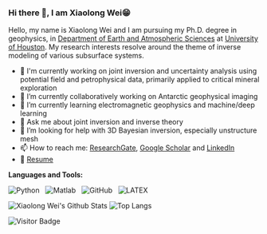 ### Hi there 👋, I am Xiaolong Wei😁
<!--
**xiaolongw1223/xiaolongw1223** is a ✨ _special_ ✨ repository because its `README.md` (this file) appears on your GitHub profile.
Here are some ideas to get you started:

- 🔭 I’m currently working on ...
- 🌱 I’m currently learning ...
- 👯 I’m looking to collaborate on ...
- 🤔 I’m looking for help with ...
- 💬 Ask me about ...
- 📫 How to reach me: ...
- 😄 Pronouns: ...
- ⚡ Fun fact: ...
- 🤔 I’m looking for help with Statistics
- 👯 I’m looking to collaborate on ...
-->

Hello, my name is Xiaolong Wei and I am pursuing my Ph.D. degree in geophysics, in [Department of Earth and Atmospheric Sciences](https://uh.edu/nsm/earth-atmospheric/) at [University of Houston](https://www.uh.edu/). My research interests resolve around the theme of inverse modeling of various subsurface systems.


- 🔭 I'm currently working on joint inversion and uncertainty analysis using potential field and petrophysical data, primarily applied to critical mineral exploration
- 👯 I’m currently collaboratively working on Antarctic geophysical imaging
- 🌱 I’m currently learning electromagnetic geophysics and machine/deep learning
- 💬 Ask me about joint inversion and inverse theory
- 🤔 I’m looking for help with 3D Bayesian inversion, especially unstructure mesh
- 📫 How to reach me: [ResearchGate](https://www.researchgate.net/profile/Xiaolong-Wei-3), [Google Scholar](https://scholar.google.com/citations?user=TyBgOgIAAAAJ&hl=en) and [LinkedIn](https://www.linkedin.com/in/xiaolong-wei-3a8495199/)
- 📝 [Resume]()

**Languages and Tools:** 

![Python](https://img.shields.io/badge/-Python-black?logo=Python&style=social)&nbsp;&nbsp;
![Matlab](https://img.shields.io/badge/-Matlab-black?logo=Matlab&style=social)&nbsp;&nbsp;
![GitHub](https://img.shields.io/badge/-GitHub-black?logo=github&style=social)&nbsp;&nbsp;
![LATEX](https://img.shields.io/badge/-LATEX-black?logo=latex&style=social)&nbsp;&nbsp;

![Xiaolong Wei's Github Stats](https://github-readme-stats.vercel.app/api?username=xiaolongw1223&count_private=true&show_icons=true&include_all_commits=true)
![Top Langs](https://github-readme-stats.vercel.app/api/top-langs/?username=xiaolongw1223&hide=TeX&layout=compact)

![Visitor Badge](https://visitor-badge.laobi.icu/badge?page_id=xiaolongw1223.xiaolongw1223)
